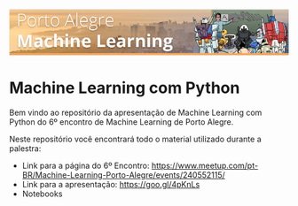 ![splash](images/splash.png)

# Machine Learning com Python

Bem vindo ao repositório da apresentação de Machine Learning com Python do 6º encontro de Machine Learning de Porto Alegre.

Neste repositório você encontrará todo o material utilizado durante a palestra:

* Link para a página do 6º Encontro: https://www.meetup.com/pt-BR/Machine-Learning-Porto-Alegre/events/240552115/
* Link para a apresentação: https://goo.gl/4pKnLs
* Notebooks
